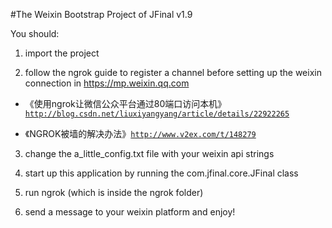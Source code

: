 #The Weixin Bootstrap Project of JFinal v1.9

You should:

1. import the project

2. follow the ngrok guide to register a channel before setting up the weixin connection in https://mp.weixin.qq.com

- 《使用ngrok让微信公众平台通过80端口访问本机》 [`http://blog.csdn.net/liuxiyangyang/article/details/22922265`](http://blog.csdn.net/liuxiyangyang/article/details/22922265)

- 《NGROK被墙的解决办法》[`http://www.v2ex.com/t/148279`](http://blog.csdn.net/liuxiyangyang/article/details/22922265)

3. change the a_little_config.txt file with your weixin api strings

4. start up this application by running the com.jfinal.core.JFinal class

5. run ngrok (which is inside the ngrok folder)

6. send a message to your weixin platform and enjoy!
